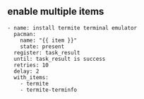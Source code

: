 ## enable multiple items
```ansible
- name: install termite terminal emulator
  pacman:
    name: "{{ item }}"
    state: present
  register: task_result
  until: task_result is success
  retries: 10
  delay: 2
  with_items:
    - termite
    - termite-terminfo
```
